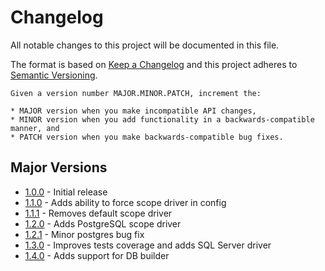 # Changelog
All notable changes to this project will be documented in this file.

The format is based on [Keep a Changelog](http://keepachangelog.com/en/1.0.0/)
and this project adheres to [Semantic Versioning](http://semver.org/spec/v2.0.0.html).

    Given a version number MAJOR.MINOR.PATCH, increment the:

    * MAJOR version when you make incompatible API changes,
    * MINOR version when you add functionality in a backwards-compatible manner, and
    * PATCH version when you make backwards-compatible bug fixes.

## Major Versions
* [1.0.0](#400---2019-12-02) - Initial release
* [1.1.0](#400---2019-12-05) - Adds ability to force scope driver in config
* [1.1.1](#400---2019-12-31) - Removes default scope driver
* [1.2.0](#400---2019-12-31) - Adds PostgreSQL scope driver
* [1.2.1](#400---2019-12-31) - Minor postgres bug fix
* [1.3.0](#400---2020-01-04) - Improves tests coverage and adds SQL Server driver
* [1.4.0](#400---2020-01-14) - Adds support for DB builder
